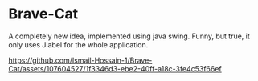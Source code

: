 # Brave-Cat

A completely new idea, implemented using java swing. Funny, but true, it only uses Jlabel for the whole application. 

https://github.com/Ismail-Hossain-1/Brave-Cat/assets/107604527/1f3346d3-ebe2-40ff-a18c-3fe4c53f66ef

